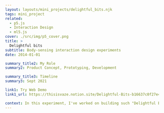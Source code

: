 ```yaml
---
layout: layouts/mini_projects/delightful_bits.njk
tags: mini_project
related:
  - p5.js
  - Interaction Design
  - ml5.js
cover: ./src/img/p5_cover.png
title: >
  Delightful bits
subtitle: Body-sensing interaction design experiments
date: 2014-01-01

summary_title2: My Role
summary2: Product Concept, Prototyping, Development

summary_title3: Timeline
summary3: Sept 2021

link1: Try Web Demo
link1_url: https://thisisvaze.notion.site/Delightful-Bits-b16637c0f27e4c978150f74c727d8df5

context: In this experiment, I've worked on building such "Delightful Bits" using computer vision to control different aspects of media. There are four interactive studies that have been developed using p5.js and ml5.js for body and hand tracking. It was exciting to be able to combine my interests in different fields such as maths, graphic design, musical instruments, and visualizations quickly using these libraries with this series of experiments.
---
```

